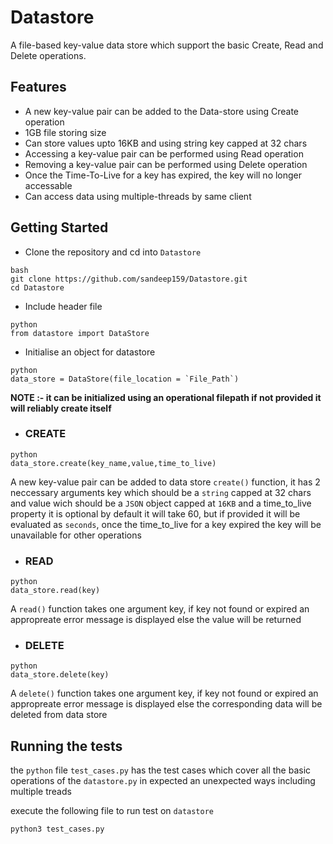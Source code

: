# Datastore
A file-based key-value data store which support the basic Create, Read and Delete operations.

## Features

* A new key-value pair can be added to the Data-store using Create operation
* 1GB file storing size
* Can store values upto 16KB and using string key capped at 32 chars
* Accessing a key-value pair can be performed using Read operation
* Removing a key-value pair can be performed using Delete operation
* Once the Time-To-Live for a key has expired, the key will no longer accessable
* Can access data using multiple-threads by same client

## Getting Started

* Clone the repository and cd into `Datastore`
```
bash
git clone https://github.com/sandeep159/Datastore.git
cd Datastore
```
       
* Include header file
```
python
from datastore import DataStore
```

* Initialise an object for datastore
```
python
data_store = DataStore(file_location = `File_Path`)
```
   **NOTE :- it can be initialized using an operational filepath if not provided it will reliably create itself**
   
* ### CREATE
```
python
data_store.create(key_name,value,time_to_live)
```
A new key-value pair can be added to data store `create()` function, it has 2 neccessary arguments key which should be a `string` capped at 32 chars and value wich should be a `JSON` object capped at `16KB` and a time_to_live property it is optional by default it will take 60, but if provided it will be evaluated as `seconds`, once the time_to_live for a key expired the key will be unavailable for other operations

   
* ### READ
```
python
data_store.read(key)
```

A `read()` function takes one argument key, if key not found or expired an appropreate error message is displayed else the value will be returned


* ### DELETE
```
python
data_store.delete(key)
```

A `delete()` function takes one argument key, if key not found or expired an appropreate error message is displayed else the corresponding data will be deleted from data store



## Running the tests

the `python` file `test_cases.py` has the test cases which cover all the basic operations of the `datastore.py` in expected an unexpected ways including multiple treads

execute the following file to run test on `datastore`

`python3 test_cases.py`
